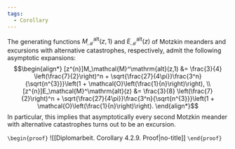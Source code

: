 ```yaml
---
tags:
  - Corollary
---
```

The generating functions $M_\mathcal{M}^\mathrm{alt}(z,1)$ and $E_\mathcal{M}^\mathrm{alt}(z)$ of Motzkin meanders and excursions with alternative catastrophes, respectively, admit the following asymptotic expansions: 
$$\begin{align*}
[z^{n}]M_\mathcal{M}^\mathrm{alt}(z,1) &= \frac{3}{4} \left(\frac{7}{2}\right)^n + \sqrt{\frac{27}{4\pi}}\frac{3^n}{\sqrt{n^{3}}}\left(1 + \mathcal{O}\left(\frac{1}{n}\right)\right), \\
[z^{n}]E_\mathcal{M}^\mathrm{alt}(z) &= \frac{3}{8} \left(\frac{7}{2}\right)^n + \sqrt{\frac{27}{4\pi}}\frac{3^n}{\sqrt{n^{3}}}\left(1 + \mathcal{O}\left(\frac{1}{n}\right)\right).
\end{align*}$$
In particular, this implies that asymptotically every second Motzkin meander with alternative catastrophes turns out to be an excursion.

`\begin{proof}`
![[Diplomarbeit. Corollary 4.2.9. Proof|no-title]]
`\end{proof}`

